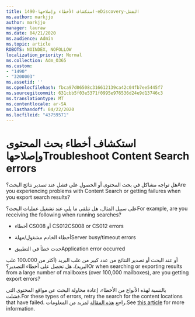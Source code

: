 ```yaml
---
title: 1490-استكشاف الأخطاء وإصلاحها-eDiscovery-الفشل
ms.author: markjjo
author: markjjo
manager: lauraw
ms.date: 04/21/2020
ms.audience: Admin
ms.topic: article
ROBOTS: NOINDEX, NOFOLLOW
localization_priority: Normal
ms.collection: Adm_O365
ms.custom:
- "1490"
- "3200003"
ms.assetid: ''
ms.openlocfilehash: fbca97d06508c316612139ca42c04fb7ee5445f7
ms.sourcegitcommit: 631cbb5f03e5371f0995e976536d24e9d13746c3
ms.translationtype: MT
ms.contentlocale: ar-SA
ms.lasthandoff: 04/22/2020
ms.locfileid: "43759571"
---
```

# <a name="troubleshoot-content-search-errors"></a><span data-ttu-id="5c718-102">استكشاف أخطاء بحث المحتوى وإصلاحها</span><span class="sxs-lookup"><span data-stu-id="5c718-102">Troubleshoot Content Search errors</span></span>

<span data-ttu-id="5c718-103">هل تواجه مشاكل في بحث المحتوى أو الحصول على فشل عند تصدير نتائج البحث؟</span><span class="sxs-lookup"><span data-stu-id="5c718-103">Are you experiencing problems with Content Search or getting failures when you export search results?</span></span>

<span data-ttu-id="5c718-104">على سبيل المثال، هل تتلقى ما يلي عند تشغيل عمليات البحث؟</span><span class="sxs-lookup"><span data-stu-id="5c718-104">For example, are you receiving the following when running searches?</span></span>

- <span data-ttu-id="5c718-105">أخطاء CS008 أو CS012</span><span class="sxs-lookup"><span data-stu-id="5c718-105">CS008 or CS012 errors</span></span>

- <span data-ttu-id="5c718-106">أخطاء الخادم مشغول/مهلة</span><span class="sxs-lookup"><span data-stu-id="5c718-106">Server busy/timeout errors</span></span>

- <span data-ttu-id="5c718-107">حدث خطأ في التطبيق</span><span class="sxs-lookup"><span data-stu-id="5c718-107">Application error occurred</span></span>

<span data-ttu-id="5c718-108">أو عند البحث أو تصدير النتائج من عدد كبير من علب البريد (أكثر من 100،000 علب البريد)، هل تحصل على أخطاء التصدير؟</span><span class="sxs-lookup"><span data-stu-id="5c718-108">Or when searching or exporting results from a large number of mailboxes (over 100,000 mailboxes), are you getting export errors?</span></span>

<span data-ttu-id="5c718-109">بالنسبة لهذه الأنواع من الأخطاء، إعادة محاولة البحث عن مواقع المحتوى التي فشلت.</span><span class="sxs-lookup"><span data-stu-id="5c718-109">For these types of errors, retry the search for the content locations that have failed.</span></span> <span data-ttu-id="5c718-110">راجع [هذه المقالة](https://docs.microsoft.com/office365/securitycompliance/retry-failed-content-search) لمزيد من المعلومات.</span><span class="sxs-lookup"><span data-stu-id="5c718-110">See  [this article](https://docs.microsoft.com/office365/securitycompliance/retry-failed-content-search) for more information.</span></span>
